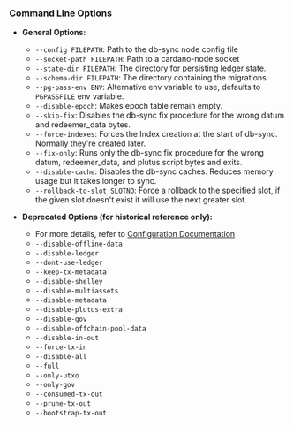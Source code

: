 ### Command Line Options

- **General Options:**
  - `--config FILEPATH`: Path to the db-sync node config file
  - `--socket-path FILEPATH`: Path to a cardano-node socket
  - `--state-dir FILEPATH`: The directory for persisting ledger state.
  - `--schema-dir FILEPATH`: The directory containing the migrations.
  - `--pg-pass-env ENV`: Alternative env variable to use, defaults to `PGPASSFILE` env variable.
  - `--disable-epoch`: Makes epoch table remain empty.
  - `--skip-fix`: Disables the db-sync fix procedure for the wrong datum and redeemer_data bytes.
  - `--force-indexes`: Forces the Index creation at the start of db-sync. Normally they're created later.
  - `--fix-only`: Runs only the db-sync fix procedure for the wrong datum, redeemer_data, and plutus script bytes and exits.
  - `--disable-cache`: Disables the db-sync caches. Reduces memory usage but it takes longer to sync.
  - `--rollback-to-slot SLOTNO`: Force a rollback to the specified slot, if the given slot doesn't exist it will use the next greater slot.

- **Deprecated Options (for historical reference only):**
  - For more details, refer to [Configuration Documentation](https://github.com/IntersectMBO/cardano-db-sync/blob/master/doc/configuration.md)
  - `--disable-offline-data`
  - `--disable-ledger`
  - `--dont-use-ledger`
  - `--keep-tx-metadata`
  - `--disable-shelley`
  - `--disable-multiassets`
  - `--disable-metadata`
  - `--disable-plutus-extra`
  - `--disable-gov`
  - `--disable-offchain-pool-data`
  - `--disable-in-out`
  - `--force-tx-in`
  - `--disable-all`
  - `--full`
  - `--only-utxo`
  - `--only-gov`
  - `--consumed-tx-out`
  - `--prune-tx-out`
  - `--bootstrap-tx-out`
